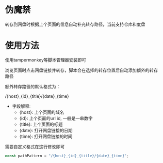 # 伪魔禁
转存到网盘时根据上个页面的信息自动补充转存路径，当前支持仓库和度盘

# 使用方法
使用tampermonkey等脚本管理器安装即可

浏览页面时点击网盘链接并转存，脚本会在选择的转存位置后自动添加额外的转存路径

额外转存路径的默认格式为：

/{host}\_{id}\_{title}/{date}\_{time}
- 字段解释:
  - {host}: 上个页面的域名
  - {id}: 上个页面的url id, 一般是一串数字
  - {title}: 上个页面的标题
  - {date}: 打开网盘链接的日期
  - {time}: 打开网盘链接的时间
 
需要自定义格式在这行修改即可
```javascript
const pathPattern = "/{host}_{id}_{title}/{date}_{time}";
```
